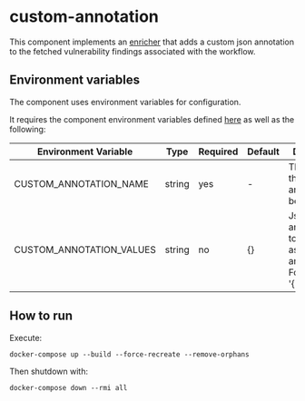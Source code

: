 # custom-annotation

This component implements an [enricher](https://github.com/smithy-security/smithy/blob/main/sdk/component/component.go)
that adds a custom json annotation to the fetched vulnerability findings 
associated with the workflow.

## Environment variables

The component uses environment variables for configuration.

It requires the component
environment variables defined [here](https://github.com/smithy-security/smithy/blob/main/sdk/README.md#component) 
as well as the following:

| Environment Variable       | Type   | Required | Default | Description                                                             |
|----------------------------|--------|----------|---------|-------------------------------------------------------------------------|
| CUSTOM\_ANNOTATION\_NAME     | string | yes      | -       | The name of the annotation to be added.                                 |
| CUSTOM\_ANNOTATION\_VALUES   | string | no       | {}      | Json annotations to be added as annotation. For example '{"foo":"bar"}' |

## How to run

Execute:

```shell
docker-compose up --build --force-recreate --remove-orphans
```

Then shutdown with:

```shell
docker-compose down --rmi all
```
